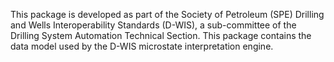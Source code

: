 This package is developed as part of the Society of Petroleum (SPE) Drilling and Wells Interoperability Standards (D-WIS), a sub-committee of the Drilling System Automation Technical Section.
This package contains the data model used by the D-WIS microstate interpretation engine.
